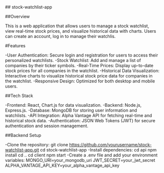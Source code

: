 #﻿# stock-watchlist-app

##Overview

This is a web application that allows users to manage a stock watchlist, view real-time stock prices, and visualize historical data with charts. Users can create an account, log in to manage their watchlis.

#Features

-User Authentication: Secure login and registration for users to access their personalized watchlists.
-Stock Watchlist: Add and manage a list of companies by their ticker symbols.
-Real-Time Prices: Display up-to-date stock prices for all companies in the watchlist.
-Historical Data Visualization: Interactive charts to visualize historical stock price data for companies in the watchlist.
-Responsive Design: Optimized for both desktop and mobile users.

##Tech Stack

-Frontend: React, Chart.js for data visualization.
-Backend: Node.js, Express.js.
-Database: MongoDB for storing user information and watchlists.
-API Integration: Alpha Vantage API for fetching real-time and historical stock data.
-Authentication: JSON Web Tokens (JWT) for secure authentication and session management.

##Backend Setup

-Clone the repository:
  git clone https://github.com/yourusername/stock-watchlist-app.git
  cd stock-watchlist-app
-Install dependencies:
 cd api
 npm install
 cd ..
 cd client
 npm start
-Create a .env file and add your environment variables:
 MONGO_URI=your_mongodb_uri
 JWT_SECRET=your_jwt_secret
 ALPHA_VANTAGE_API_KEY=your_alpha_vantage_api_key

  
